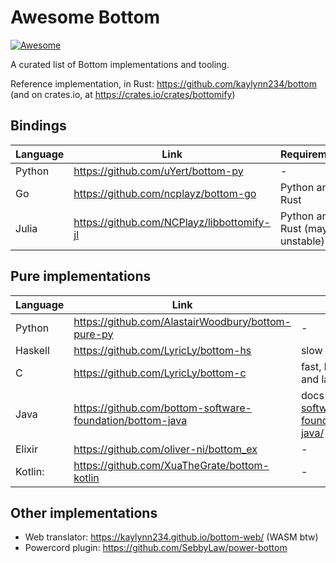 # Awesome Bottom

[![Awesome](https://awesome.re/badge.svg)](https://github.com/sindresorhus/awesome)

A curated list of Bottom implementations and tooling.

Reference implementation, in Rust: <https://github.com/kaylynn234/bottom> (and on crates.io, at <https://crates.io/crates/bottomify>)

## Bindings
| Language | Link                                        | Requirements                     |
| -------- | --------------------------------------------| ---------------------------------|
| Python   | <https://github.com/uYert/bottom-py>        | -                                |
| Go       | <https://github.com/ncplayz/bottom-go>      | Python and Rust                  |
| Julia    | <https://github.com/NCPlayz/libbottomify-jl>| Python and Rust (may be unstable)|

## Pure implementations

| Language | Link                                                        | Extra Info                                                         |
| -------- | ------------------------------------------------------------| -------------------------------------------------------------------|
| Python   | <https://github.com/AlastairWoodbury/bottom-pure-py>        | -                                                                  |
| Haskell  | <https://github.com/LyricLy/bottom-hs>                      | slow                                                               |
| C        | <https://github.com/LyricLy/bottom-c>                       |fast, but makes shortcuts and lacks a sophisticated CLI             |
| Java     | <https://github.com/bottom-software-foundation/bottom-java> | docs at <https://bottom-software-foundation.github.io/bottom-java/>| 
| Elixir   | <https://github.com/oliver-ni/bottom_ex>                    | -                                                                  |
| Kotlin:  | <https://github.com/XuaTheGrate/bottom-kotlin>              | -                                                                  |
## Other implementations
- Web translator: <https://kaylynn234.github.io/bottom-web/> (WASM btw)
- Powercord plugin: <https://github.com/SebbyLaw/power-bottom>
